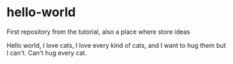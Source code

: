# hello-world
First repository from the tutorial, also a place where store ideas

Hello world, I love cats, I love every kind of cats, and I want to hug them but I can't.
Can't hug every cat.
